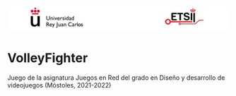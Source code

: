 ![](https://github.com/iperezc2019urjc/VolleyFighter/blob/main/Imagenes%20GDD/Urjc-Etsii.PNG)
# VolleyFighter 
Juego de la asignatura Juegos en Red del grado en Diseño y desarrollo de videojuegos (Móstoles, 2021-2022)

